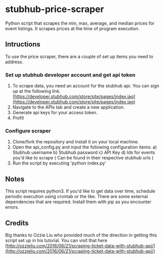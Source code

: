 # stubhub-price-scraper

Python script that scrapes the min, max, average, and median prices for event listings.  It scrapes prices at the time of program execution.

## Intructions

To use the price scraper, there are a couple of set up items you need to address.

### Set up stubhub developer account and get api token

1. To scrape data, you need an account for the stubhub api. You can sign up at the following link. [https://developer.stubhub.com/store/site/pages/index.jag](https://developer.stubhub.com/store/site/pages/index.jag)
2. Navigate to the APIs tab and create a new application.
3. Generate api keys for your access token.
4. Profit

### Configure scraper

1. Clone/fork the repository and install it on your local machine.
2. Open the api_config.py and input the following configuration items:
a) Stubhub username
b) Stubhub password
c) API Key
d) Ids for events you'd like to scrape ( Can be found in their respective stubhub urls )
3. Run the script by executing 'python index.py'

## Notes

This script requires python3.  If you'd like to get data over time, schedule periodic execution using crontab or the like.  There are some external dependencies that are required.  Install them with pip as you encounter errors.

## Credits

Big thanks to Ozzie Liu who provided much of the direction in getting this script set up in his tutorial.  You can visit that here [http://ozzieliu.com/2016/06/21/scraping-ticket-data-with-stubhub-api/](http://ozzieliu.com/2016/06/21/scraping-ticket-data-with-stubhub-api/)


